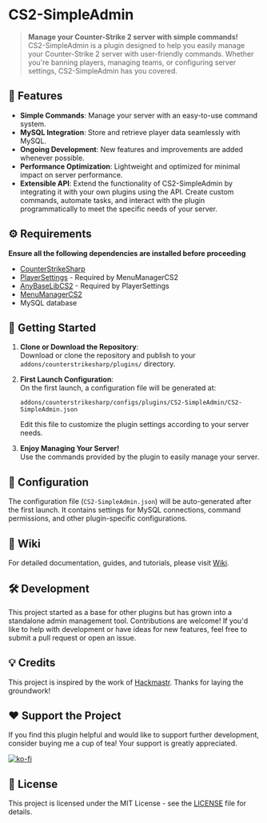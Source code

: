# CS2-SimpleAdmin

> **Manage your Counter-Strike 2 server with simple commands!**  
> CS2-SimpleAdmin is a plugin designed to help you easily manage your Counter-Strike 2 server with user-friendly commands. Whether you're banning players, managing teams, or configuring server settings, CS2-SimpleAdmin has you covered.

## 📜 Features
- **Simple Commands**: Manage your server with an easy-to-use command system.
- **MySQL Integration**: Store and retrieve player data seamlessly with MySQL.
- **Ongoing Development**: New features and improvements are added whenever possible.
- **Performance Optimization**: Lightweight and optimized for minimal impact on server performance.
- **Extensible API**: Extend the functionality of CS2-SimpleAdmin by integrating it with your own plugins using the API. Create custom commands, automate tasks, and interact with the plugin programmatically to meet the specific needs of your server.

## ⚙️ Requirements
**Ensure all the following dependencies are installed before proceeding**
- [CounterStrikeSharp](https://github.com/roflmuffin/CounterStrikeSharp)  
- [PlayerSettings](https://github.com/NickFox007/PlayerSettingsCS2) - Required by MenuManagerCS2
- [AnyBaseLibCS2](https://github.com/NickFox007/AnyBaseLibCS2) - Required by PlayerSettings
- [MenuManagerCS2](https://github.com/NickFox007/MenuManagerCS2)
- MySQL database

## 🚀 Getting Started
1. **Clone or Download the Repository**:  
   Download or clone the repository and publish to your `addons/counterstrikesharp/plugins/` directory.

2. **First Launch Configuration**:  
   On the first launch, a configuration file will be generated at:
   ```
   addons/counterstrikesharp/configs/plugins/CS2-SimpleAdmin/CS2-SimpleAdmin.json
   ```
   Edit this file to customize the plugin settings according to your server needs.

3. **Enjoy Managing Your Server!**  
   Use the commands provided by the plugin to easily manage your server.

## 📁 Configuration
The configuration file (`CS2-SimpleAdmin.json`) will be auto-generated after the first launch. It contains settings for MySQL connections, command permissions, and other plugin-specific configurations.

## 📙 Wiki
For detailed documentation, guides, and tutorials, please visit [Wiki](https://cs2-simpleadmin.daffyy.dev).

## 🛠️ Development
This project started as a base for other plugins but has grown into a standalone admin management tool. Contributions are welcome! If you'd like to help with development or have ideas for new features, feel free to submit a pull request or open an issue.

## 💡 Credits
This project is inspired by the work of [Hackmastr](https://github.com/Hackmastr/css-basic-admin/). Thanks for laying the groundwork!

## ❤️ Support the Project
If you find this plugin helpful and would like to support further development, consider buying me a cup of tea! Your support is greatly appreciated.

[![ko-fi](https://ko-fi.com/img/githubbutton_sm.svg)](https://ko-fi.com/Y8Y4THKXG)

## 📄 License
This project is licensed under the MIT License - see the [LICENSE](LICENSE) file for details.
